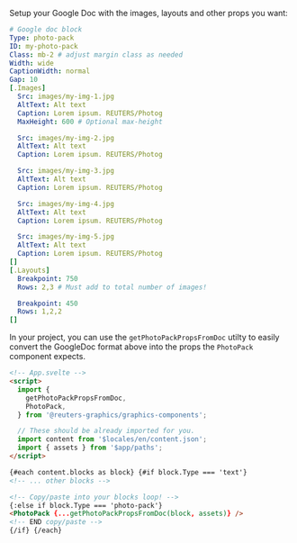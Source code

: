 Setup your Google Doc with the images, layouts and other props you want:

```yaml
# Google doc block
Type: photo-pack
ID: my-photo-pack
Class: mb-2 # adjust margin class as needed
Width: wide
CaptionWidth: normal
Gap: 10
[.Images]
  Src: images/my-img-1.jpg
  AltText: Alt text
  Caption: Lorem ipsum. REUTERS/Photog
  MaxHeight: 600 # Optional max-height

  Src: images/my-img-2.jpg
  AltText: Alt text
  Caption: Lorem ipsum. REUTERS/Photog

  Src: images/my-img-3.jpg
  AltText: Alt text
  Caption: Lorem ipsum. REUTERS/Photog

  Src: images/my-img-4.jpg
  AltText: Alt text
  Caption: Lorem ipsum. REUTERS/Photog

  Src: images/my-img-5.jpg
  AltText: Alt text
  Caption: Lorem ipsum. REUTERS/Photog
[]
[.Layouts]
  Breakpoint: 750
  Rows: 2,3 # Must add to total number of images!

  Breakpoint: 450
  Rows: 1,2,2
[]
```

In your project, you can use the `getPhotoPackPropsFromDoc` utilty to easily convert the GoogleDoc format above into the props the `PhotoPack` component expects.

```html
<!-- App.svelte -->
<script>
  import {
    getPhotoPackPropsFromDoc,
    PhotoPack,
  } from '@reuters-graphics/graphics-components';

  // These should be already imported for you.
  import content from '$locales/en/content.json';
  import { assets } from '$app/paths';
</script>

{#each content.blocks as block} {#if block.Type === 'text'}
<!-- ... other blocks -->

<!-- Copy/paste into your blocks loop! -->
{:else if block.Type === 'photo-pack'}
<PhotoPack {...getPhotoPackPropsFromDoc(block, assets)} />
<!-- END copy/paste -->
{/if} {/each}
```
